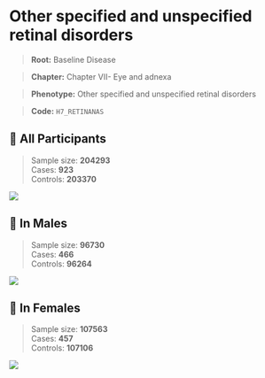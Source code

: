 # Other specified and unspecified retinal disorders

> **Root:** Baseline Disease  

> **Chapter:** Chapter VII- Eye and adnexa  

> **Phenotype:** Other specified and unspecified retinal disorders  

> **Code:** `H7_RETINANAS`

## 🧪 All Participants  
> Sample size: **204293**  
> Cases: **923**  
> Controls: **203370**
<img src="/Disease/Figures/ALL/Incidence/H7_RETINANAS.png"/>
<CsvTable src="/public/Disease/Data/ALL/Incidence/COX_H7_RETINANAS.csv" label="🔍 View full results" />

## 👨 In Males  
> Sample size: **96730**  
> Cases: **466**  
> Controls: **96264**
<img src="/Disease/Figures/Male/Incidence/H7_RETINANAS.png"/>
<CsvTable src="/public/Disease/Data/Male/Incidence/COX_H7_RETINANAS.csv" label="🔍 View full results" />

## 👩 In Females  
> Sample size: **107563**  
> Cases: **457**  
> Controls: **107106**
<img src="/Disease/Figures/Female/Incidence/H7_RETINANAS.png"/>
<CsvTable src="/public/Disease/Data/Female/Incidence/COX_H7_RETINANAS.csv" label="🔍 View full results" />
